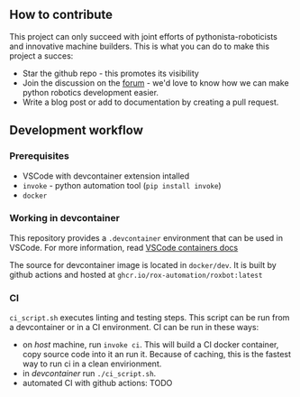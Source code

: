## How to contribute

This project can only succeed with joint efforts of pythonista-roboticists and innovative machine builders. This is what you can do to make this project a succes:

* Star the github repo - this promotes its visibility
* Join the discussion on the [forum](https://github.com/rox-automation/roxbot/discussions) - we'd love to know how we can make python robotics development easier.
* Write a blog post or add to documentation by creating a pull request.


## Development workflow

### Prerequisites

* VSCode with devcontainer extension intalled
* `invoke` - python automation tool (`pip install invoke`)
* `docker`

### Working in devcontainer

This repository provides a `.devcontainer` environment that can be used in VSCode. For more information, read [VSCode containers docs](https://code.visualstudio.com/docs/devcontainers/containers)

The source for devcontainer image is located in `docker/dev`. It is built by github actions and hosted at `ghcr.io/rox-automation/roxbot:latest`


### CI

`ci_script.sh` executes linting and testing steps. This script can be run from a devcontainer or in a CI environment.
CI can be run in these ways:

* on *host* machine, run `invoke ci`. This will build a CI docker container, copy source code into it an run it. Because of caching, this is the fastest way to run ci in a clean envirionment.
* in *devcontainer* run `./ci_script.sh`.
* automated CI with github actions: TODO
